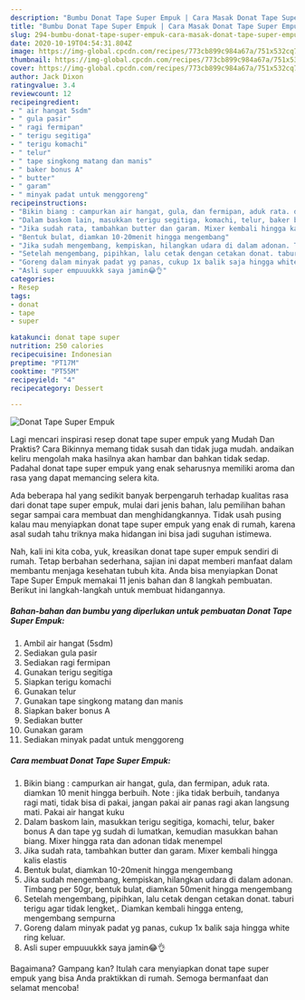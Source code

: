 ```yaml
---
description: "Bumbu Donat Tape Super Empuk | Cara Masak Donat Tape Super Empuk Yang Sedap"
title: "Bumbu Donat Tape Super Empuk | Cara Masak Donat Tape Super Empuk Yang Sedap"
slug: 294-bumbu-donat-tape-super-empuk-cara-masak-donat-tape-super-empuk-yang-sedap
date: 2020-10-19T04:54:31.804Z
image: https://img-global.cpcdn.com/recipes/773cb899c984a67a/751x532cq70/donat-tape-super-empuk-foto-resep-utama.jpg
thumbnail: https://img-global.cpcdn.com/recipes/773cb899c984a67a/751x532cq70/donat-tape-super-empuk-foto-resep-utama.jpg
cover: https://img-global.cpcdn.com/recipes/773cb899c984a67a/751x532cq70/donat-tape-super-empuk-foto-resep-utama.jpg
author: Jack Dixon
ratingvalue: 3.4
reviewcount: 12
recipeingredient:
- " air hangat 5sdm"
- " gula pasir"
- " ragi fermipan"
- " terigu segitiga"
- " terigu komachi"
- " telur"
- " tape singkong matang dan manis"
- " baker bonus A"
- " butter"
- " garam"
- " minyak padat untuk menggoreng"
recipeinstructions:
- "Bikin biang : campurkan air hangat, gula, dan fermipan, aduk rata. diamkan 10 menit hingga berbuih. Note : jika tidak berbuih, tandanya ragi mati, tidak bisa di pakai, jangan pakai air panas ragi akan langsung mati. Pakai air hangat kuku"
- "Dalam baskom lain, masukkan terigu segitiga, komachi, telur, baker bonus A dan tape yg sudah di lumatkan, kemudian masukkan bahan biang. Mixer hingga rata dan adonan tidak menempel"
- "Jika sudah rata, tambahkan butter dan garam. Mixer kembali hingga kalis elastis"
- "Bentuk bulat, diamkan 10-20menit hingga mengembang"
- "Jika sudah mengembang, kempiskan, hilangkan udara di dalam adonan. Timbang per 50gr, bentuk bulat, diamkan 50menit hingga mengembang"
- "Setelah mengembang, pipihkan, lalu cetak dengan cetakan donat. taburi terigu agar tidak lengket,. Diamkan kembali hingga enteng, mengembang sempurna"
- "Goreng dalam minyak padat yg panas, cukup 1x balik saja hingga white ring keluar."
- "Asli super empuuukkk saya jamin😂👌"
categories:
- Resep
tags:
- donat
- tape
- super

katakunci: donat tape super 
nutrition: 250 calories
recipecuisine: Indonesian
preptime: "PT17M"
cooktime: "PT55M"
recipeyield: "4"
recipecategory: Dessert

---
```



![Donat Tape Super Empuk](https://img-global.cpcdn.com/recipes/773cb899c984a67a/751x532cq70/donat-tape-super-empuk-foto-resep-utama.jpg)

Lagi mencari inspirasi resep donat tape super empuk yang Mudah Dan Praktis? Cara Bikinnya memang tidak susah dan tidak juga mudah. andaikan keliru mengolah maka hasilnya akan hambar dan bahkan tidak sedap. Padahal donat tape super empuk yang enak seharusnya memiliki aroma dan rasa yang dapat memancing selera kita.



Ada beberapa hal yang sedikit banyak berpengaruh terhadap kualitas rasa dari donat tape super empuk, mulai dari jenis bahan, lalu pemilihan bahan segar sampai cara membuat dan menghidangkannya. Tidak usah pusing kalau mau menyiapkan donat tape super empuk yang enak di rumah, karena asal sudah tahu triknya maka hidangan ini bisa jadi suguhan istimewa.


Nah, kali ini kita coba, yuk, kreasikan donat tape super empuk sendiri di rumah. Tetap berbahan sederhana, sajian ini dapat memberi manfaat dalam membantu menjaga kesehatan tubuh kita. Anda bisa menyiapkan Donat Tape Super Empuk memakai 11 jenis bahan dan 8 langkah pembuatan. Berikut ini langkah-langkah untuk membuat hidangannya.

<!--inarticleads1-->

##### Bahan-bahan dan bumbu yang diperlukan untuk pembuatan Donat Tape Super Empuk:

1. Ambil  air hangat (5sdm)
1. Sediakan  gula pasir
1. Sediakan  ragi fermipan
1. Gunakan  terigu segitiga
1. Siapkan  terigu komachi
1. Gunakan  telur
1. Gunakan  tape singkong matang dan manis
1. Siapkan  baker bonus A
1. Sediakan  butter
1. Gunakan  garam
1. Sediakan  minyak padat untuk menggoreng




<!--inarticleads2-->

##### Cara membuat Donat Tape Super Empuk:

1. Bikin biang : campurkan air hangat, gula, dan fermipan, aduk rata. diamkan 10 menit hingga berbuih. Note : jika tidak berbuih, tandanya ragi mati, tidak bisa di pakai, jangan pakai air panas ragi akan langsung mati. Pakai air hangat kuku
1. Dalam baskom lain, masukkan terigu segitiga, komachi, telur, baker bonus A dan tape yg sudah di lumatkan, kemudian masukkan bahan biang. Mixer hingga rata dan adonan tidak menempel
1. Jika sudah rata, tambahkan butter dan garam. Mixer kembali hingga kalis elastis
1. Bentuk bulat, diamkan 10-20menit hingga mengembang
1. Jika sudah mengembang, kempiskan, hilangkan udara di dalam adonan. Timbang per 50gr, bentuk bulat, diamkan 50menit hingga mengembang
1. Setelah mengembang, pipihkan, lalu cetak dengan cetakan donat. taburi terigu agar tidak lengket,. Diamkan kembali hingga enteng, mengembang sempurna
1. Goreng dalam minyak padat yg panas, cukup 1x balik saja hingga white ring keluar.
1. Asli super empuuukkk saya jamin😂👌




Bagaimana? Gampang kan? Itulah cara menyiapkan donat tape super empuk yang bisa Anda praktikkan di rumah. Semoga bermanfaat dan selamat mencoba!
